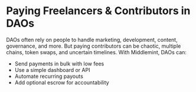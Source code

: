 # Paying Freelancers & Contributors in DAOs

DAOs often rely on people to handle marketing, development, content, governance, and more. But paying contributors can be chaotic, multiple chains, token swaps, and uncertain timelines. With Middlemint, DAOs can:

* Send payments in bulk with low fees
* Use a simple dashboard or API
* Automate recurring payouts
* Add optional escrow for accountability
